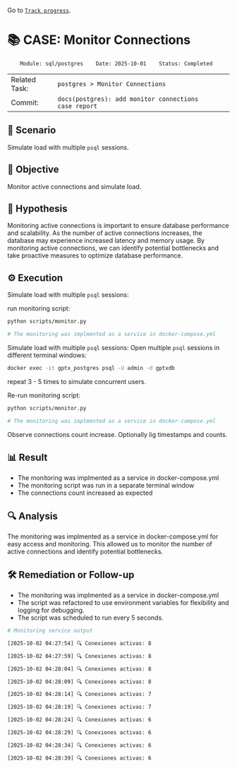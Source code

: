 Go to [`Track progress`](../../../README.md).

# 📚 CASE: Monitor Connections

```
    Module: sql/postgres    Date: 2025-10-01    Status: Completed
```

||||||
| ---|--- | --- | --- | --- |
| Related Task: | `postgres > Monitor Connections` |
| Commit: | `docs(postgres): add monitor connections case report` |

## 📍 Scenario
Simulate load with multiple `psql` sessions.

## 🎯 Objective
Monitor active connections and simulate load.

## 🧠 Hypothesis
Monitoring active connections is important to ensure database performance and scalability. As the number of active connections increases, the database may experience increased latency and memory usage. By monitoring active connections, we can identify potential bottlenecks and take proactive measures to optimize database performance.

## ⚙️ Execution
Simulate load with multiple `psql` sessions:

run monitoring script:

```bash
python scripts/monitor.py

# The monitoring was implmented as a service in docker-compose.yml
```

Simulate load with multiple `psql` sessions:
Open multiple `psql` sessions in different terminal windows:

```bash
docker exec -it gptx_postgres psql -U admin -d gptxdb
```
repeat 3 - 5 times to simulate concurrent users.

Re-run monitoring script:

```bash
python scripts/monitor.py

# The monitoring was implmented as a service in docker-compose.yml
```
Observe connections count increase. Optionally lig timestamps and counts.

## 📊 Result
- The monitoring was implmented as a service in docker-compose.yml
- The monitoring script was run in a separate terminal window
- The connections count increased as expected

## 🔍 Analysis
The monitoring was implmented as a service in docker-compose.yml for easy access and monitoring. This allowed us to monitor the number of active connections and identify potential bottlenecks.

## 🛠️ Remediation or Follow-up
- The monitoring was implmented as a service in docker-compose.yml
- The script was refactored to use environment variables for flexibility and logging for debugging.
- The script was scheduled to run every 5 seconds.

```bash
# Monitoring service output

[2025-10-02 04:27:54] 🔍 Conexiones activas: 8

[2025-10-02 04:27:59] 🔍 Conexiones activas: 8

[2025-10-02 04:28:04] 🔍 Conexiones activas: 8

[2025-10-02 04:28:09] 🔍 Conexiones activas: 8

[2025-10-02 04:28:14] 🔍 Conexiones activas: 7

[2025-10-02 04:28:19] 🔍 Conexiones activas: 7

[2025-10-02 04:28:24] 🔍 Conexiones activas: 6

[2025-10-02 04:28:29] 🔍 Conexiones activas: 6

[2025-10-02 04:28:34] 🔍 Conexiones activas: 6

[2025-10-02 04:28:39] 🔍 Conexiones activas: 6
```
